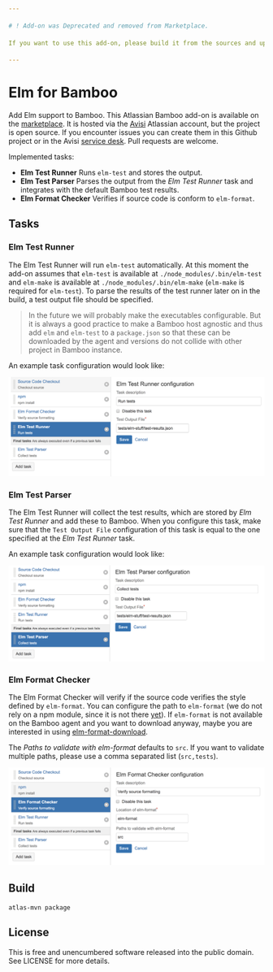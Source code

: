 ```yaml
---

# ! Add-on was Deprecated and removed from Marketplace.

If you want to use this add-on, please build it from the sources and upload the JAR in your Bamboo instance.

---
```


# Elm for Bamboo

Add Elm support to Bamboo. This Atlassian Bamboo add-on is available on the [marketplace](https://marketplace.atlassian.com/plugins/nl.avisi.bamboo.plugins.elm-for-bamboo/server/overview).
It is hosted via the [Avisi](http://addons.avisi.com/) Atlassian account, but the project is open source.
If you encounter issues you can create them in this Github project or in the Avisi [service desk](https://avisi-support.atlassian.net/servicedesk/customer/portal/18).
Pull requests are welcome.

Implemented tasks:

* **Elm Test Runner** Runs `elm-test` and stores the output.
* **Elm Test Parser** Parses the output from the _Elm Test Runner_ task and integrates with the default Bamboo test results.
* **Elm Format Checker** Verifies if source code is conform to `elm-format`.

## Tasks

### Elm Test Runner

The Elm Test Runner will run `elm-test` automatically. At this moment the add-on assumes that `elm-test` is available at `./node_modules/.bin/elm-test` and `elm-make` is available at `./node_modules/.bin/elm-make` (`elm-make` is required for `elm-test`).
To parse the results of the test runner later on in the build, a test output file should be specified.

> In the future we will probably make the executables configurable. But it is always a good practice to make a Bamboo host agnostic and thus add `elm` and `elm-test` to a `package.json` so that these can be downloaded by the agent and versions do not collide with other project in Bamboo instance.

An example task configuration would look like:

![Sample Elm Test Runner Task](resources/screenshots/sample-elm-test-runner-task.png?raw=true "Sample Elm Test Runner Task")

### Elm Test Parser

The Elm Test Runner will collect the test results, which are stored by _Elm Test Runner_ and add these to Bamboo.
When you configure this task, make sure that the `Test Output File` configuration of this task is equal to the one specified at the _Elm Test Runner_ task.

An example task configuration would look like:

![Sample Elm Test Parser Task](resources/screenshots/sample-elm-test-parser-task.png?raw=true "Sample Elm Test Parser Task")

### Elm Format Checker

The Elm Format Checker will verify if the source code verifies the style defined by `elm-format`.
You can configure the path to `elm-format` (we do not rely on a npm module, since it is not there [yet](https://github.com/avh4/elm-format/pull/288)). If `elm-format` is not available on the Bamboo agent and you want to download anyway, maybe you are interested in using [elm-format-download](https://github.com/stil4m/elm-format-download).

The _Paths to validate with elm-format_ defaults to `src`. If you want to validate multiple paths, please use a comma separated list (`src,tests`).

![Sample Elm Format Task](resources/screenshots/sample-elm-format-task.png?raw=true "Sample Elm Format Task")

## Build

```
atlas-mvn package
```

## License

This is free and unencumbered software released into the public domain. See LICENSE for more details.
